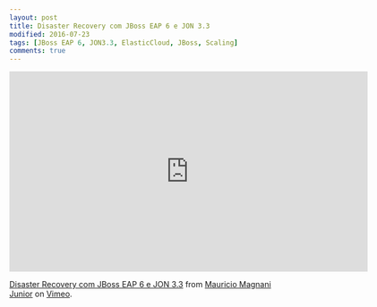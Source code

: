 ```yaml
---
layout: post
title: Disaster Recovery com JBoss EAP 6 e JON 3.3
modified: 2016-07-23
tags: [JBoss EAP 6, JON3.3, ElasticCloud, JBoss, Scaling]
comments: true
---
```


<iframe src="https://player.vimeo.com/video/175910079" width="640" height="358" frameborder="0" webkitallowfullscreen mozallowfullscreen allowfullscreen></iframe>
<p><a href="https://vimeo.com/175910079">Disaster Recovery com JBoss EAP 6 e JON 3.3</a> from <a href="https://vimeo.com/user54671920">Mauricio Magnani Junior</a> on <a href="https://vimeo.com">Vimeo</a>.</p>



